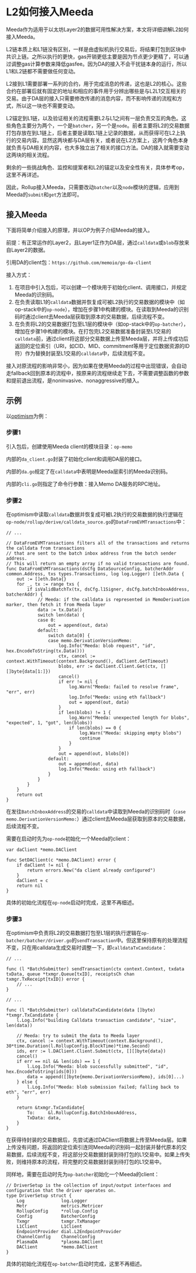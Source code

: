 # L2如何接入Meeda

Meeda作为适用于以太坊Layer2的数据可用性解决方案，本文将详细讲解L2如何接入Meeda。

L2链本质上和L1链没有区别，一样是由虚拟机执行交易后，将结果打包到区块中共识上链。之所以执行的更快，gas开销更低主要是因为节点更少更精了，可以通过调整gas计算参数来降低gasfee。因为DA的接入不会干扰链本身的运行，所以L1和L2链都不需要做任何变动。

L2接到L1需要部署一系列的合约，用于完成消息的传递，这也是L2的核心。这些合约在部署后就有固定的地址和相应的事件用于分辨出哪些是与L2L1交互相关的交易。由于DA层的接入只需要修改传递的消息内容，而不影响传递的流程和方式，所以这一块也不需要变动。

L2锚定到L1链，以及验证相关的流程需要L2与L1之间有一层负责交互的角色。这些角色主要分为两个，一个是`batcher`，另一个是`node`。前者主要将L2的交易数据打包存放在到L1链上，后者主要是读取L1链上记录的数据，从而获得可在L2上执行的交易内容。显然这两块都与DA层有关，或者说在L2方案上，这两个角色本身就负责与DA相关的内容，也大多独立出了相关的接口方法。DA的接入就需要变动这两块的相关流程。

剩余的一些挑战角色、监控和提案者和L2的锚定以及安全性有关，具体参考op，这里不再详述。

因此，Rollup接入Meeda，只需要改动`batcher`以及`node`模块的逻辑，应用到Meeda的`submit`和`get`方法即可。

## 接入Meeda

下面将简单介绍接入的原理，并以OP为例子介绍Meeda的接入。

前提：有正常运作的Layer2，且Layer1正作为DA层，通过`calldata`或`blob`存放来自Layer2的数据。

引用DA的client包：`https://github.com/memoio/go-da-client`

接入方式：

1. 在项目中引入包后，可以创建一个模块用于初始化client、调用接口，并规定Meeda的识别码。
2. 在负责读取L1的`calldata`数据并恢复成可被L2执行的交易数据的模块中（如op-stack中的`op-node`），增加在步骤1中构建的模块。在读取到Meeda的识别码时通过client去Meeda层获取到原本的交易数据，后续流程不变。
3. 在负责将L2的交易数据打包至L1层的模块中（如op-stack中的`op-batcher`），增加在步骤1中构建的模块。在打包完L2交易数据准备封装至L1交易的`calldata`前，通过client将这部分交易数据上传至Meeda层，并将上传成功后返回的定位索引（URI，如CID、MID、commitment等用于定位数据资源的ID符）作为替换封装至L1交易的`calldata`中，后续流程不变。

接入对原流程的影响非常小，因为如果在使用Meeda的过程中出现错误，会自动走fallback回到原本的流程中，按原来的流程继续走下去，不需要调整函数的参数和提前退出流程，是noninvasive、nonaggressive的植入。

## 示例

以[optimism](https://github.com/memoio/optimism)为例：

### 步骤1

引入包后，创建使用Meeda client的模块目录：`op-memo`

内部的`da_client.go`封装了初始化client和调用DA层的接口。

内部的`da.go`规定了在`calldata`中表明是Meeda层索引的Meeda识别码。

内部的`cli.go`则指定了命令行参数：接入Memo DA服务的RPC地址。

### 步骤2

在optimism中读取`calldata`数据并恢复成可被L2执行的交易数据的执行逻辑在`op-node/rollup/derive/calldata_source.go`的`DataFromEVMTransactions`中：

``` golang
// ...

// DataFromEVMTransactions filters all of the transactions and returns the calldata from transactions
// that are sent to the batch inbox address from the batch sender address.
// This will return an empty array if no valid transactions are found.
func DataFromEVMTransactions(dsCfg DataSourceConfig, batcherAddr common.Address, txs types.Transactions, log log.Logger) []eth.Data {
	out := []eth.Data{}
	for _, tx := range txs {
		if isValidBatchTx(tx, dsCfg.l1Signer, dsCfg.batchInboxAddress, batcherAddr) {
			// Meeda: if the calldata is represented in MemoDerivation marker, then fetch it from Meeda layer
			data := tx.Data()
			switch len(data) {
			case 0:
				out = append(out, data)
			default:
				switch data[0] {
				case memo.DerivationVersionMemo:
					log.Info("Meeda: blob request", "id", hex.EncodeToString(tx.Data()))
					ctx, cancel := context.WithTimeout(context.Background(), daClient.GetTimeout)
					blobs, err := daClient.Client.Get(ctx, [][]byte{data[1:]})
					cancel()
					if err != nil {
						log.Warn("Meeda: failed to resolve frame", "err", err)
						log.Info("Meeda: using eth fallback")
						out = append(out, data)
					}
					if len(blobs) != 1 {
						log.Warn("Meeda: unexpected length for blobs", "expected", 1, "got", len(blobs))
						if len(blobs) == 0 {
							log.Warn("Meeda: skipping empty blobs")
							continue
						}
					}
					out = append(out, blobs[0])
				default:
					out = append(out, data)
					log.Info("Meeda: using eth fallback")
				}
			}
		}
	}
	return out
}
```

在发往`BatchInboxAddress`的交易的`calldata`中读取到Meeda的识别码时（`case memo.DerivationVersionMemo:`）通过client去Meeda层获取到原本的交易数据，后续流程不变。

需要在启动时先为`op-node`初始化一个Meeda的client：

```golang
var daClient *memo.DAClient

func SetDAClient(c *memo.DAClient) error {
	if daClient != nil {
		return errors.New("da client already configured")
	}
	daClient = c
	return nil
}
```

具体的初始化流程在`op-node`启动时完成，这里不再细述。

### 步骤3

在optimism中负责将L2的交易数据打包至L1层的执行逻辑在`op-batcher/batcher/driver.go`的`sendTransaction`中。但这里保持原有的处理流程不变，只在用calldata生成交易时调整一下，即`calldataTxCandidate`：

```golang
// ...

func (l *BatchSubmitter) sendTransaction(ctx context.Context, txdata txData, queue *txmgr.Queue[txID], receiptsCh chan txmgr.TxReceipt[txID]) error {
	// ...
}

// ...

func (l *BatchSubmitter) calldataTxCandidate(data []byte) *txmgr.TxCandidate {
	l.Log.Info("building Calldata transaction candidate", "size", len(data))

	// Meeda: try to submit the data to Meeda layer
	ctx, cancel := context.WithTimeout(context.Background(), 30*time.Duration(l.RollupConfig.BlockTime)*time.Second)
	ids, err := l.DAClient.Client.Submit(ctx, [][]byte{data})
	cancel()
	if err == nil && len(ids) == 1 {
		l.Log.Info("Meeda: blob successfully submitted", "id", hex.EncodeToString(ids[0]))
		data = append([]byte{memo.DerivationVersionMemo}, ids[0]...)
	} else {
		l.Log.Info("Meeda: blob submission failed; falling back to eth", "err", err)
	}

	return &txmgr.TxCandidate{
		To:     &l.RollupConfig.BatchInboxAddress,
		TxData: data,
	}
}
```

在获得待封装的交易数据后，先尝试通过DAClient将数据上传至Meeda层。如果上传没有问题，将返回的定位索引连同Meeda的识别码一起封装并替代原本的交易数据，后续流程不变，将这部分交易数据封装到待打包的L1交易中。如果上传失败，则维持原本的流程，将完整的交易数据封装到待打包的L1交易中。

同样地，需要在启动时先为`op-batcher`初始化一个Meeda的client：

```golang
// DriverSetup is the collection of input/output interfaces and configuration that the driver operates on.
type DriverSetup struct {
	Log              log.Logger
	Metr             metrics.Metricer
	RollupConfig     *rollup.Config
	Config           BatcherConfig
	Txmgr            txmgr.TxManager
	L1Client         L1Client
	EndpointProvider dial.L2EndpointProvider
	ChannelConfig    ChannelConfig
	PlasmaDA         *plasma.DAClient
	DAClient         *memo.DAClient
}
```

具体的初始化流程在`op-batcher`启动时完成，这里不再细述。
